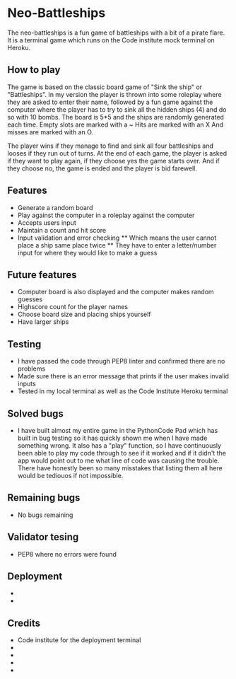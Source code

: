 # Neo-Battleships
The neo-battleships is a fun game of battleships with a bit of a pirate flare. 
It is a terminal game which runs on the Code institute mock terminal on Heroku. 

## How to play

The game is based on the classic board game of "Sink the ship" or "Battleships".
In my version the player is thrown into some roleplay where they are asked to enter their name,
followed by a fun game against the computer where the player has to try to sink all the hidden ships (4)
and do so with 10 bombs. 
The board is 5*5 and the ships are randomly generated each time. 
Empty slots are marked with a ~
Hits are marked with an X 
And misses are marked with an O.

The player wins if they manage to find and sink all four battleships and looses if they run out of turns.
At the end of each game, the player is asked if they want to play again, if they choose yes the game starts over.
And if they choose no, the game is ended and the player is bid farewell.

## Features 

* Generate a random board
* Play against the computer in a roleplay against the computer
* Accepts users input
* Maintain a count and hit score
* Input validation and error checking
** Which means the user cannot place a ship same place twice
** They have to enter a letter/number input for where they would like to make a guess

## Future features

* Computer board is also displayed and the computer makes random guesses
* Highscore count for the player names
* Choose board size and placing ships yourself
* Have larger ships

## Testing

* I have passed the code through PEP8 linter and confirmed there are no problems
* Made sure there is an error message that prints if the user makes invalid inputs
* Tested in my local terminal as well as the Code Institute Heroku terminal

## Solved bugs

* I have built almost my entire game in the PythonCode Pad which has built in bug testing 
so it has quickly shown me when I have made something wrong. It also has a "play" function,
so I have continuously been able to play my code through to see if it worked and if it didn't the
app would point out to me what line of code was causing the trouble.
There have honestly been so many misstakes that listing them all here would be tediouos if not impossible.

## Remaining bugs

* No bugs remaining

## Validator tesing 

* PEP8 where no errors were found

## Deployment

*
*

## Credits

* Code institute for the deployment terminal
*
*
*
*

